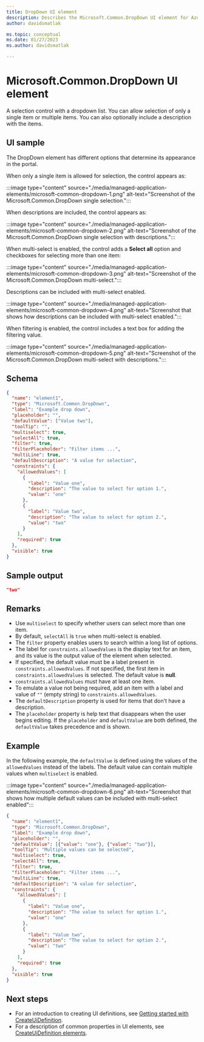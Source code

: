 ```yaml
---
title: DropDown UI element
description: Describes the Microsoft.Common.DropDown UI element for Azure portal. The element is used to select from the available options when deploying a managed application.
author: davidsmatlak

ms.topic: conceptual
ms.date: 01/27/2023
ms.author: davidsmatlak

---
```


# Microsoft.Common.DropDown UI element

A selection control with a dropdown list. You can allow selection of only a single item or multiple items. You can also optionally include a description with the items.

## UI sample

The DropDown element has different options that determine its appearance in the portal.

When only a single item is allowed for selection, the control appears as:

:::image type="content" source="./media/managed-application-elements/microsoft-common-dropdown-1.png" alt-text="Screenshot of the Microsoft.Common.DropDown single selection.":::

When descriptions are included, the control appears as:

:::image type="content" source="./media/managed-application-elements/microsoft-common-dropdown-2.png" alt-text="Screenshot of the Microsoft.Common.DropDown single selection with descriptions.":::

When multi-select is enabled, the control adds a **Select all** option and checkboxes for selecting more than one item:

:::image type="content" source="./media/managed-application-elements/microsoft-common-dropdown-3.png" alt-text="Screenshot of the Microsoft.Common.DropDown multi-select.":::

Descriptions can be included with multi-select enabled.

:::image type="content" source="./media/managed-application-elements/microsoft-common-dropdown-4.png" alt-text="Screenshot that shows how descriptions can be included with multi-select enabled.":::

When filtering is enabled, the control includes a text box for adding the filtering value.

:::image type="content" source="./media/managed-application-elements/microsoft-common-dropdown-5.png" alt-text="Screenshot of the Microsoft.Common.DropDown multi-select with descriptions.":::

## Schema

```json
{
  "name": "element1",
  "type": "Microsoft.Common.DropDown",
  "label": "Example drop down",
  "placeholder": "",
  "defaultValue": ["Value two"],
  "toolTip": "",
  "multiselect": true,
  "selectAll": true,
  "filter": true,
  "filterPlaceholder": "Filter items ...",
  "multiLine": true,
  "defaultDescription": "A value for selection",
  "constraints": {
    "allowedValues": [
      {
        "label": "Value one",
        "description": "The value to select for option 1.",
        "value": "one"
      },
      {
        "label": "Value two",
        "description": "The value to select for option 2.",
        "value": "two"
      }
    ],
    "required": true
  },
  "visible": true
}
```

## Sample output

```json
"two"
```

## Remarks

- Use `multiselect` to specify whether users can select more than one item.
- By default, `selectAll` is `true` when multi-select is enabled.
- The `filter` property enables users to search within a long list of options.
- The label for `constraints.allowedValues` is the display text for an item, and its value is the output value of the element when selected.
- If specified, the default value must be a label present in `constraints.allowedValues`. If not specified, the first item in `constraints.allowedValues` is selected. The default value is **null**.
- `constraints.allowedValues` must have at least one item.
- To emulate a value not being required, add an item with a label and value of `""` (empty string) to `constraints.allowedValues`.
- The `defaultDescription` property is used for items that don't have a description.
- The `placeholder` property is help text that disappears when the user begins editing. If the `placeholder` and `defaultValue` are both defined, the `defaultValue` takes precedence and is shown.

## Example

In the following example, the `defaultValue` is defined using the values of the `allowedValues` instead of the labels. The default value can contain multiple values when `multiselect` is enabled.

:::image type="content" source="./media/managed-application-elements/microsoft-common-dropdown-6.png" alt-text="Screenshot that shows how multiple default values can be included with multi-select enabled":::

```json
{
  "name": "element1",
  "type": "Microsoft.Common.DropDown",
  "label": "Example drop down",
  "placeholder": "",
  "defaultValue": [{"value": "one"}, {"value": "two"}],
  "toolTip": "Multiple values can be selected",
  "multiselect": true,
  "selectAll": true,
  "filter": true,
  "filterPlaceholder": "Filter items ...",
  "multiLine": true,
  "defaultDescription": "A value for selection",
  "constraints": {
    "allowedValues": [
      {
        "label": "Value one",
        "description": "The value to select for option 1.",
        "value": "one"
      },
      {
        "label": "Value two",
        "description": "The value to select for option 2.",
        "value": "two"
      }
    ],
    "required": true
  },
  "visible": true
}
```

## Next steps

- For an introduction to creating UI definitions, see [Getting started with CreateUiDefinition](create-uidefinition-overview.md).
- For a description of common properties in UI elements, see [CreateUiDefinition elements](create-uidefinition-elements.md).
